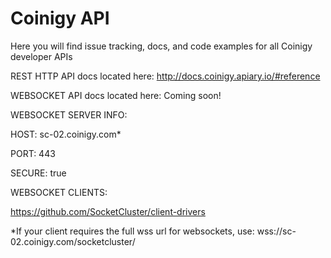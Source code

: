 # Coinigy API

Here you will find issue tracking, docs, and code examples for all Coinigy developer APIs



REST HTTP API docs located here: http://docs.coinigy.apiary.io/#reference

WEBSOCKET API docs located here: Coming soon!

WEBSOCKET SERVER INFO:

HOST: sc-02.coinigy.com*

PORT: 443

SECURE: true


WEBSOCKET CLIENTS:

https://github.com/SocketCluster/client-drivers

*If your client requires the full wss url for websockets, use: wss://sc-02.coinigy.com/socketcluster/

